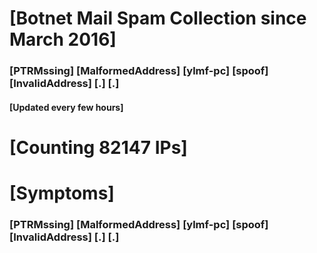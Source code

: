 # [Botnet Mail Spam Collection since March 2016]
### [PTRMssing] [MalformedAddress] [ylmf-pc] [spoof] [InvalidAddress] [.] [.]
#### [Updated every few hours]

# [Counting 82147 IPs]

# [Symptoms] 
###   [PTRMssing] [MalformedAddress] [ylmf-pc] [spoof] [InvalidAddress] [.] [.]
